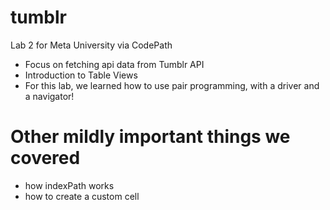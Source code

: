 # tumblr

Lab 2 for Meta University via CodePath

* Focus on fetching api data from Tumblr API
* Introduction to Table Views
* For this lab, we learned how to use pair programming, with a driver and a navigator!


# Other mildly important things we covered
- how indexPath works
- how to create a custom cell
